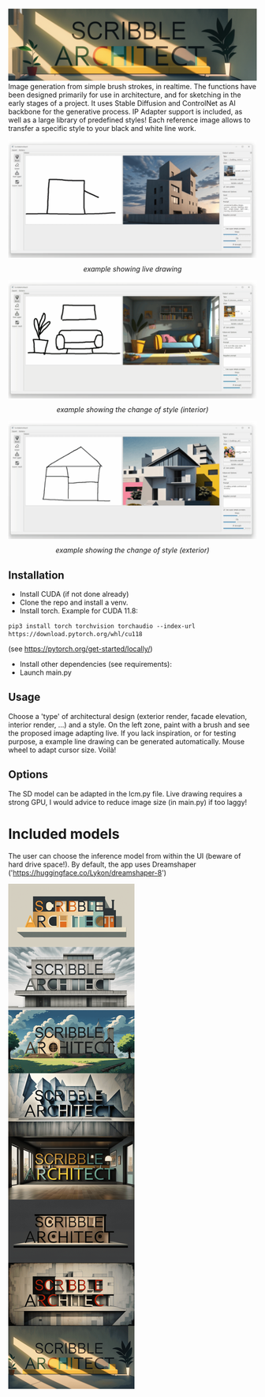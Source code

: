 ![example](docs/scribble_banner.png)
Image generation from simple brush strokes, in realtime. The functions have been designed primarily for use in architecture, and for sketching in the early stages of a project. It uses Stable Diffusion and ControlNet as AI backbone for the generative process. IP Adapter support is included, as well as a large library of predefined styles! Each reference image allows to transfer a specific style to your black and white line work.

<div style="text-align: center;">
    <img src="docs/anim2.gif" width="800" alt="Description" style="display: block; margin: 0 auto;">
    <p>
    <i style="display: block; margin-top: 5px;">example showing live drawing</i>
    </p>
</div>

<div style="text-align: center;">
    <img src="docs/anim1.gif" width="800" alt="Description" style="display: block; margin: 0 auto;">
    <p>
    <i style="display: block; margin-top: 5px;">example showing the change of style (interior)</i>
    </p>
</div>

<div style="text-align: center;">
    <img src="docs/anim4.gif" width="800" alt="Description" style="display: block; margin: 0 auto;">
    <p>
    <i style="display: block; margin-top: 5px;">example showing the change of style (exterior) </i>
    </p>
</div>

## Installation
- Install CUDA (if not done already)
- Clone the repo and install a venv.
- Install torch. Example for CUDA 11.8:
```
pip3 install torch torchvision torchaudio --index-url https://download.pytorch.org/whl/cu118
```
 (see https://pytorch.org/get-started/locally/)
- Install other dependencies (see requirements):
- Launch main.py

## Usage
Choose a 'type' of architectural design (exterior render, facade elevation, interior render, ...) and a style. On the left zone, paint with a brush and see the proposed image adapting live. If you lack inspiration, or for testing purpose, a example line drawing can be generated automatically.
Mouse wheel to adapt cursor size. 
Voilà!



## Options
The SD model can be adapted in the lcm.py file. Live drawing requires a strong GPU, I would advice to reduce image size (in main.py) if too laggy!

# Included models
The user can choose the inference model from within the UI (beware of hard drive space!). By default, the app uses Dreamshaper ('https://huggingface.co/Lykon/dreamshaper-8')

![compil](docs/s_archi_compil.png)
